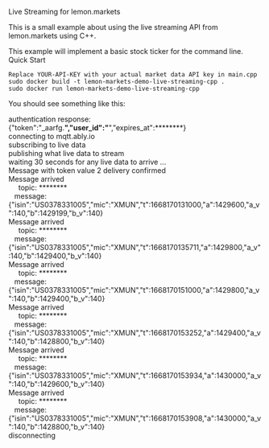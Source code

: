 Live Streaming for lemon.markets

This is a small example about using the live streaming API from lemon.markets using C++.

This example will implement a basic stock ticker for the command line.
Quick Start

    Replace YOUR-API-KEY with your actual market data API key in main.cpp
    sudo docker build -t lemon-markets-demo-live-streaming-cpp .
    sudo docker run lemon-markets-demo-live-streaming-cpp

You should see something like this:

authentication response: {"token":"_aarfg.********","user_id":"********","expires_at":********}<br>
connecting to mqtt.ably.io<br>
subscribing to live data<br>
publishing what live data to stream<br>
waiting 30 seconds for any live data to arrive ...<br>
Message with token value 2 delivery confirmed<br>
Message arrived<br>
&nbsp;&nbsp;&nbsp;&nbsp;&nbsp;topic: ********<br>
&nbsp;&nbsp;&nbsp;message: {"isin":"US0378331005","mic":"XMUN","t":1668170131000,"a":1429600,"a_v":140,"b":1429199,"b_v":140}<br>
Message arrived<br>
&nbsp;&nbsp;&nbsp;&nbsp;&nbsp;topic: ********<br>
&nbsp;&nbsp;&nbsp;message: {"isin":"US0378331005","mic":"XMUN","t":1668170135711,"a":1429800,"a_v":140,"b":1429400,"b_v":140}<br>
Message arrived<br>
&nbsp;&nbsp;&nbsp;&nbsp;&nbsp;topic: ********<br>
&nbsp;&nbsp;&nbsp;message: {"isin":"US0378331005","mic":"XMUN","t":1668170151000,"a":1429800,"a_v":140,"b":1429400,"b_v":140}<br>
Message arrived<br>
&nbsp;&nbsp;&nbsp;&nbsp;&nbsp;topic: ********<br>
&nbsp;&nbsp;&nbsp;message: {"isin":"US0378331005","mic":"XMUN","t":1668170153252,"a":1429400,"a_v":140,"b":1428800,"b_v":140}<br>
Message arrived<br>
&nbsp;&nbsp;&nbsp;&nbsp;&nbsp;topic: ********<br>
&nbsp;&nbsp;&nbsp;message: {"isin":"US0378331005","mic":"XMUN","t":1668170153934,"a":1430000,"a_v":140,"b":1429600,"b_v":140}<br>
Message arrived<br>
&nbsp;&nbsp;&nbsp;&nbsp;&nbsp;topic: ********<br>
&nbsp;&nbsp;&nbsp;message: {"isin":"US0378331005","mic":"XMUN","t":1668170153908,"a":1430000,"a_v":140,"b":1428800,"b_v":140}<br>
disconnecting
